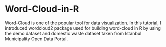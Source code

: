 # Word-Cloud-in-R
Word-Cloud is one of the popular tool for data visualization. In this tutorial, I introduced wordcloud2 package used for building word-cloud in R by using the demo dataset and
domestic waste dataset taken from Istanbul Municipality Open Data Portal. 
